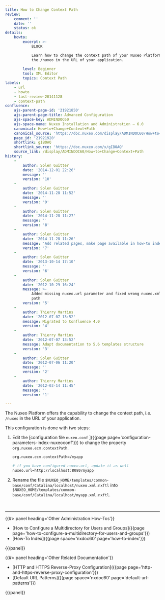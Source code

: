 ```yaml
---
title: How to Change Context Path
review:
    comment: ''
    date: ''
    status: ok
details:
    howto:
        excerpt: >-
            BLOCK

            Learn how to change the context path of your Nuxeo Platform, i.e.
            the /nuxeo in the URL of your application.
              
        level: Beginner
        tool: XML Editor
        topics: Context Path
labels:
    - url
    - howto
    - last-review-20141128
    - context-path
confluence:
    ajs-parent-page-id: '21921850'
    ajs-parent-page-title: Advanced Configuration
    ajs-space-key: ADMINDOC60
    ajs-space-name: Nuxeo Installation and Administration — 6.0
    canonical: How+to+Change+Context+Path
    canonical_source: 'https://doc.nuxeo.com/display/ADMINDOC60/How+to+Change+Context+Path'
    page_id: '21921920'
    shortlink: gIBOAQ
    shortlink_source: 'https://doc.nuxeo.com/x/gIBOAQ'
    source_link: /display/ADMINDOC60/How+to+Change+Context+Path
history:
    - 
        author: Solen Guitter
        date: '2014-12-01 22:26'
        message: ''
        version: '10'
    - 
        author: Solen Guitter
        date: '2014-11-28 11:52'
        message: ''
        version: '9'
    - 
        author: Solen Guitter
        date: '2014-11-28 11:27'
        message: ''
        version: '8'
    - 
        author: Solen Guitter
        date: '2014-11-28 11:26'
        message: 'Add related pages, make page available in how-to index'
        version: '7'
    - 
        author: Solen Guitter
        date: '2013-10-14 17:10'
        message: ''
        version: '6'
    - 
        author: Solen Guitter
        date: '2012-10-29 16:24'
        message: >-
            Added missing nuxeo.url parameter and fixed wrong nuxeo.xml.nxftl
            path
        version: '5'
    - 
        author: Thierry Martins
        date: '2012-07-07 13:52'
        message: Migrated to Confluence 4.0
        version: '4'
    - 
        author: Thierry Martins
        date: '2012-07-07 13:52'
        message: Adapt documentation to 5.6 templates structure
        version: '3'
    - 
        author: Solen Guitter
        date: '2012-07-06 11:20'
        message: ''
        version: '2'
    - 
        author: Thierry Martins
        date: '2012-03-14 11:45'
        message: ''
        version: '1'

---
```

The Nuxeo Platform offers the capability to change the context path, i.e. `/nuxeo` in the URL of your application.

This configuration is done with two steps:

1.  Edit the [configuration file `nuxeo.conf` ]({{page page='configuration-parameters-index-nuxeoconf'}}) to change the property `org.nuxeo.ecm.contextPath`.

    ```bash
    org.nuxeo.ecm.contextPath=/myapp

    # if you have configured nuxeo.url, update it as well
    nuxeo.url=http://localhost:8080/myapp 
    ```

2.  Rename the file `$NUXEO_HOME/templates/common-base/conf/Catalina/localhost/nuxeo.xml.nxftl` into `$NUXEO_HOME/templates/common-base/conf/Catalina/localhost/myapp.xml.nxftl`.

&nbsp;

* * *

<div class="row" data-equalizer data-equalize-on="medium"><div class="column medium-6">{{#> panel heading='Other Administration How-Tos'}}

*   [How to Configure a Multidirectory for Users and Groups]({{page page='how-to-configure-a-multidirectory-for-users-and-groups'}})
*   [How-To Index]({{page space='nxdoc60' page='how-to-index'}})

{{/panel}}</div><div class="column medium-6">{{#> panel heading='Other Related Documentation'}}

*   [HTTP and HTTPS Reverse-Proxy Configuration]({{page page='http-and-https-reverse-proxy-configuration'}})
*   [Default URL Patterns]({{page space='nxdoc60' page='default-url-patterns'}})

{{/panel}}</div></div>